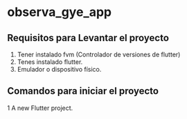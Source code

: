 # observa_gye_app

## Requisitos para Levantar el proyecto
1. Tener instalado fvm (Controlador de versiones de flutter)
2. Tenes instalado flutter.
3. Emulador o dispositivo físico.

## Comandos para iniciar el proyecto
1
A new Flutter project.
